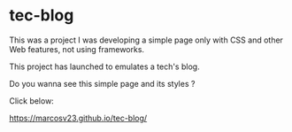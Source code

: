 # tec-blog

This was a project I was developing a simple page only with CSS
and other Web features, not using frameworks.

This project has launched to emulates a tech's blog.

Do you wanna see this simple page and its styles ?

Click below:

https://marcosv23.github.io/tec-blog/


